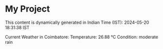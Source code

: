 # My Project

This content is dynamically generated in Indian Time (IST): 2024-05-20 18:31:38 IST


Current Weather in Coimbatore:
Temperature: 26.88 °C
Condition: moderate rain
